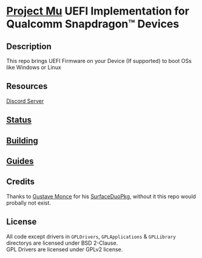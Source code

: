 # [Project Mu](https://microsoft.github.io/mu/) UEFI Implementation for Qualcomm Snapdragon™ Devices

<!-- ![Banner](https://github.com/Robotix22/Mu-Qcom/blob/main/Pictures/Banner.png) -->

## Description

This repo brings UEFI Firmware on your Device (If supported) to boot OSs like Windows or Linux

## Resources

[Discord Server](https://discord.gg/Dx2QgMx7Sv)

## [Status](https://github.com/Robotix22/Mu-Qcom/blob/main/Status.md)

## [Building](https://github.com/Robotix22/Mu-Qcom/blob/main/Building.md)

## [Guides](https://github.com/Robotix22/UEFI-Guides/blob/main/Mu-Qcom/README.md)

## Credits

Thanks to [Gustave Monce](https://github.com/gus33000) for his [SurfaceDuoPkg](https://github.com/WOA-Project/SurfaceDuoPkg), without it this repo would probally not exist.

## License

All code except drivers in `GPLDrivers`, `GPLApplications` & `GPLLibrary` directorys are licensed under BSD 2-Clause. <br />
GPL Drivers are licensed under GPLv2 license.

